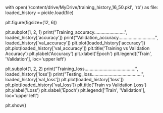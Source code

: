 with open('/content/drive/MyDrive/training_history_16_50.pkl', 'rb') as file:
    loaded_history = pickle.load(file)

plt.figure(figsize=(12, 6))

plt.subplot(1, 2, 1)
print("Training_accuracy........................", loaded_history['accuracy'])
print("Validation_accuracy.............................", loaded_history['val_accuracy'])
plt.plot(loaded_history['accuracy'])
plt.plot(loaded_history['val_accuracy'])
plt.title('Training vs Validation Accuracy')
plt.ylabel('Accuracy')
plt.xlabel('Epoch')
plt.legend(['Train', 'Validation'], loc='upper left')

plt.subplot(1, 2, 2)
print("Training_loss........................................", loaded_history['loss'])
print("Testing_loss.......................................", loaded_history['val_loss'])
plt.plot(loaded_history['loss'])
plt.plot(loaded_history['val_loss'])
plt.title('Train vs Validation Loss')
plt.ylabel('Loss')
plt.xlabel('Epoch')
plt.legend(['Train', 'Validation'], loc='upper left')

plt.show()
